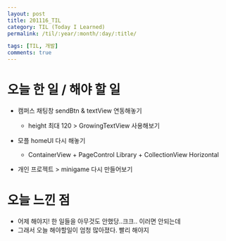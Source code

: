 ```yaml
---
layout: post
title: 201116_TIL
category: TIL (Today I Learned)
permalink: /til/:year/:month/:day/:title/

tags: [TIL, 개발]
comments: true
---
```


# 오늘 한 일 / 해야 할 일

- 캠퍼스 채팅창 sendBtn & textView 연동해놓기
  - height 최대 120 > GrowingTextView 사용해보기
- 모플 homeUI 다시 해놓기
  - ContainerView + PageControl Library + CollectionView Horizontal

- 개인 프로젝트 > minigame 다시 만들어보기 


# 오늘 느낀 점

- 어제 해야지! 한 일들을 아무것도 안했당..크크.. 이러면 안되는데
- 그래서 오늘 해야할일이 엄청 많아졌다. 빨리 해야지
